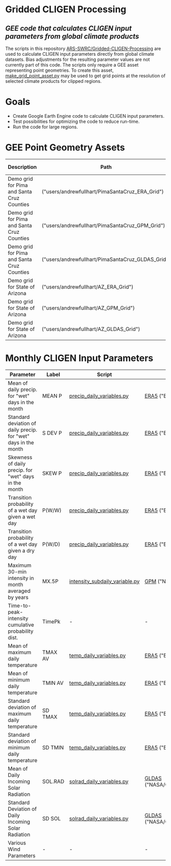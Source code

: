 # Gridded CLIGEN Processing
## _GEE code that calculates CLIGEN input parameters from global climate products_

The scripts in this repository [ARS-SWRC/Gridded-CLIGEN-Processing]
are used to calculate CLIGEN input parameters directly from global climate
datasets. Bias adjustments for the resulting parameter values are not currently
part of this code. The scripts only require a GEE asset representing point geometries.
To create this asset, [make_grid_point_asset.py] may be used to get grid points at the resolution
of selected climate products for clipped regions. 

# Goals
- Create Google Earth Engine code to calculate CLIGEN input parameters.
- Test possibilities for optimizing the code to reduce run-time.
- Run the code for large regions.

# GEE Point Geometry Assets
| Description | Path | n | Climate Product |
| ------ | ------ | ------ | ------ |
| Demo grid for Pima and Santa Cruz Counties | ("users/andrewfullhart/PimaSantaCruz_ERA_Grid") | 40 | [ERA5][linkA]|
| Demo grid for Pima and Santa Cruz Counties | ("users/andrewfullhart/PimaSantaCruz_GPM_Grid") | 252 | [GPM][linkB]|
| Demo grid for Pima and Santa Cruz Counties | ("users/andrewfullhart/PimaSantaCruz_GLDAS_Grid") | 40 | [GLDAS][linkC]|
| Demo grid for State of Arizona | ("users/andrewfullhart/AZ_ERA_Grid") | 470 | [ERA5][linkA]|
| Demo grid for State of Arizona | ("users/andrewfullhart/AZ_GPM_Grid") | 2918 | [GPM][linkB]|
| Demo grid for State of Arizona | ("users/andrewfullhart/AZ_GLDAS_Grid") | 470 | [GLDAS][linkC]|

# Monthly CLIGEN Input Parameters

| Parameter	| Label	| Script | Climate Product | Band |
| ------ | ------ | ------ | ------ | ------ |
| Mean of daily precip. for "wet" days in the month | MEAN P | [precip_daily_variables.py] | [ERA5][linkA] ("ECMWF/ERA5/DAILY") | total_precipitation |
| Standard deviation of daily precip. for "wet" days in the month | S DEV P | [precip_daily_variables.py] | [ERA5][linkA] ("ECMWF/ERA5/DAILY") | total_precipitation |
| Skewness of daily precip. for "wet" days in the month | SKEW P | [precip_daily_variables.py] | [ERA5][linkA] ("ECMWF/ERA5/DAILY") | total_precipitation | 
| Transition probability of a wet day given a wet day | P(W/W) | [precip_daily_variables.py] | [ERA5][linkA] ("ECMWF/ERA5/DAILY") | total_precipitation |
| Transition probability of a wet day given a dry day | P(W/D) | [precip_daily_variables.py] | [ERA5][linkA] ("ECMWF/ERA5/DAILY") | total_precipitation |
| Maximum 30-min intensity in month averaged by years | MX.5P | [intensity_subdaily_variable.py] | [GPM][linkB] ("NASA/GPM_L3/IMERG_V06") | precipitationCal |
| Time-to-peak-intensity cumulative probability dist. | TimePk | - | - | - |
| Mean of maximum daily temperature | TMAX AV | [temp_daily_variables.py] | [ERA5][linkA] ("ECMWF/ERA5/DAILY") | maximum_2m_air_temperature |
| Mean of minimum daily temperature | TMIN AV | [temp_daily_variables.py] | [ERA5][linkA] ("ECMWF/ERA5/DAILY") | minimum_2m_air_temperature |
| Standard deviation of maximum daily temperature | SD TMAX | [temp_daily_variables.py] | [ERA5][linkA] ("ECMWF/ERA5/DAILY") | maximum_2m_air_temperature |
| Standard deviation of minimum daily temperature | SD TMIN | [temp_daily_variables.py] | [ERA5][linkA] ("ECMWF/ERA5/DAILY") | minimum_2m_air_temperature |
| Mean of Daily Incoming Solar Radiation | SOL.RAD | [solrad_daily_variables.py] | [GLDAS][linkC] ("NASA/GLDAS/V021/NOAH/G025/T3H") | SWdown_f_tavg |
| Standard Deviation of Daily Incoming Solar Radiation | SD SOL | [solrad_daily_variables.py] | [GLDAS][linkC] ("NASA/GLDAS/V021/NOAH/G025/T3H") | SWdown_f_tavg |
| Various Wind Parameters | - | - | - | - |



[ARS-SWRC/Gridded-CLIGEN-Processing]: <https://github.com/ARS-SWRC/Gridded-CLIGEN-Processing>
[make_grid_point_asset.py]: <https://github.com/ARS-SWRC/Gridded-CLIGEN-Processing/blob/main/make_grid_point_asset.py>
[precip_daily_variables.py]: <https://github.com/ARS-SWRC/Gridded-CLIGEN-Processing/blob/main/precip_daily_variables.py>
[intensity_subdaily_variable.py]:<https://github.com/ARS-SWRC/Gridded-CLIGEN-Processing/blob/main/intensity_subdaily_variable.py>
[temp_daily_variables.py]:<https://github.com/ARS-SWRC/Gridded-CLIGEN-Processing/blob/main/temp_daily_variables.py>
[solrad_daily_variables.py]:<https://github.com/ARS-SWRC/Gridded-CLIGEN-Processing/blob/main/temp_daily_variables.py>

[linkA]: <https://developers.google.com/earth-engine/datasets/catalog/ECMWF_ERA5_DAILY#description>
[linkB]: <https://developers.google.com/earth-engine/datasets/catalog/NASA_GPM_L3_IMERG_V06#description>
[linkC]: <https://developers.google.com/earth-engine/datasets/catalog/NASA_GLDAS_V021_NOAH_G025_T3H#description>

